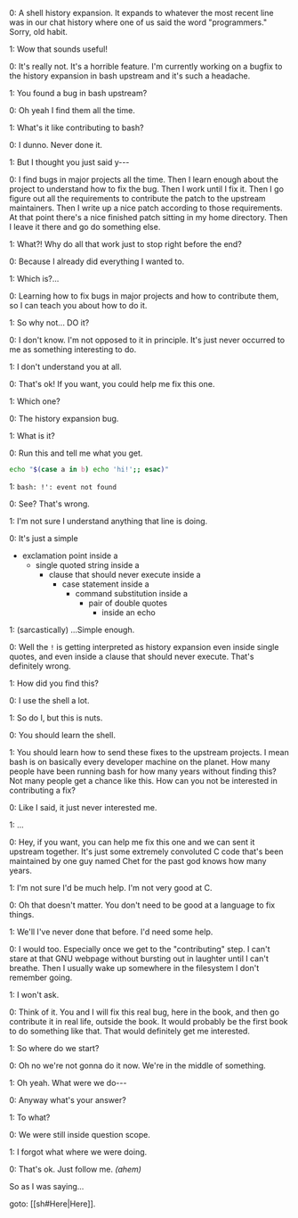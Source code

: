 0: A shell history expansion. It expands to whatever the most recent line was in our chat history where one of us said the word "programmers." Sorry, old habit.

1: Wow that sounds useful!

0: It's really not. It's a horrible feature. I'm currently working on a bugfix to the history expansion in bash upstream and it's such a headache.

1: You found a bug in bash upstream?

0: Oh yeah I find them all the time.

1: What's it like contributing to bash?

0: I dunno. Never done it.

1: But I thought you just said y---

0: I find bugs in major projects all the time. Then I learn enough about the project to understand how to fix the bug. Then I work until I fix it. Then I go figure out all the requirements to contribute the patch to the upstream maintainers. Then I write up a nice patch according to those requirements. At that point there's a nice finished patch sitting in my home directory. Then I leave it there and go do something else.

1: What?! Why do all that work just to stop right before the end?

0: Because I already did everything I wanted to.

1: Which is?...

0: Learning how to fix bugs in major projects and how to contribute them, so I can teach you about how to do it.

1: So why not... DO it?

0: I don't know. I'm not opposed to it in principle. It's just never occurred to me as something interesting to do.

1: I don't understand you at all.

0: That's ok! If you want, you could help me fix this one.

1: Which one?

0: The history expansion bug. 

1: What is it?

0: Run this and tell me what you get.

```sh
echo "$(case a in b) echo 'hi!';; esac)"
```

1: `bash: !': event not found`

0: See? That's wrong.

1: I'm not sure I understand anything that line is doing.

0: It's just a simple
- exclamation point inside a
	- single quoted string inside a
		- clause that should never execute inside a
			- case statement inside a
				- command substitution inside a
					- pair of double quotes
						- inside an echo

1: (sarcastically) ...Simple enough.

0: Well the `!` is getting interpreted as history expansion even inside single quotes, and even inside a clause that should never execute. That's definitely wrong.

1: How did you find this?

0: I use the shell a lot.

1: So do I, but this is nuts.

0: You should learn the shell.

1: You should learn how to send these fixes to the upstream projects. I mean bash is on basically every developer machine on the planet. How many people have been running bash for how many years without finding this? Not many people get a chance like this. How can you not be interested in contributing a fix?

0: Like I said, it just never interested me.

1: ...

0: Hey, if you want, you can help me fix this one and we can sent it upstream together. It's just some extremely convoluted C code that's been maintained by one guy named Chet for the past god knows how many years.

1: I'm not sure I'd be much help. I'm not very good at C.

0: Oh that doesn't matter. You don't need to be good at a language to fix things.

1: We'll I've never done that before. I'd need some help.

0: I would too. Especially once we get to the "contributing" step. I can't stare at that GNU webpage without bursting out in laughter until I can't breathe. Then I usually wake up somewhere in the filesystem I don't remember going.

1: I won't ask.

0: Think of it. You and I will fix this real bug, here in the book, and then go contribute it in real life, outside the book. It would probably be the first book to do something like that. That would definitely get me interested.

1: So where do we start?

0: Oh no we're not gonna do it now. We're in the middle of something.

1: Oh yeah. What were we do---

0: Anyway what's your answer?

1: To what?

0: We were still inside question scope.

1: I forgot what where we were doing.

0: That's ok. Just follow me. _(ahem)_

So as I was saying...

goto: [[sh#Here|Here]].
